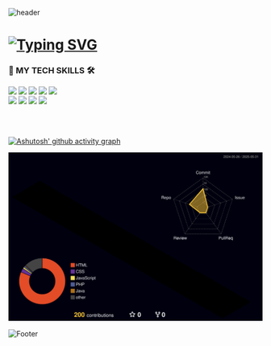 ![header](https://capsule-render.vercel.app/api?type=waving&color=gradient&height=300&section=header&text=Hello%20World&fontSize=90&desc=Scroll%20down%20to%20get%20started&descAlign=65&descAlignY=65&descSize=20)

<h1><a href="#"><img src="https://readme-typing-svg.demolab.com?font=Fira+Code&weight=500&size=30&duration=4000&pause=1000&color=1F7D53&width=435&lines=Introducing+my+GitHub!" alt="Typing SVG" /></a></h1>

<h3>🥇 MY TECH SKILLS 🛠️</h3>
<span><img src="https://img.shields.io/badge/html5-%23E34F26.svg?&style=for-the-badge&logo=html5&logoColor=white" /></span>
<span><img src="https://img.shields.io/badge/css3-%231572B6.svg?&style=for-the-badge&logo=css3&logoColor=white" /></span>
<span><img src="https://img.shields.io/badge/javascript-%23F7DF1E.svg?&style=for-the-badge&logo=javascript&logoColor=black" /></span>
<span><img src="https://img.shields.io/badge/php-%23777BB4.svg?&style=for-the-badge&logo=php&logoColor=white" /></span>
<span><img src="https://img.shields.io/badge/mysql-%234479A1.svg?&style=for-the-badge&logo=mysql&logoColor=white" /></span><br>
<span><img src="https://img.shields.io/badge/jquery-%230769AD.svg?&style=for-the-badge&logo=jquery&logoColor=white" /></span>
<span><img src="https://img.shields.io/badge/git-%23F05032.svg?&style=for-the-badge&logo=git&logoColor=white" /></span>
<span><img src="https://img.shields.io/badge/xampp-%23FB7A24.svg?&style=for-the-badge&logo=xampp&logoColor=white" /></span>
<span><img src="https://img.shields.io/badge/visual%20studio%20code-%23007ACC.svg?&style=for-the-badge&logo=visual%20studio%20code&logoColor=white" /></span>

<br><br>

[![Ashutosh' github activity graph](https://github-readme-activity-graph.vercel.app/graph?username=chmsk3321&theme=high-contrast&radius=20&hide_border=true&height=400)](https://github.com/ashutosh00710/github-readme-activity-graph)

![](./profile-3d-contrib/profile-night-rainbow.svg)

![Footer](https://capsule-render.vercel.app/api?type=waving&color=auto&height=150&section=footer)

<!--
**chmsk3321/chmsk3321** is a ✨ _special_ ✨ repository because its `README.md` (this file) appears on your GitHub profile.

Here are some ideas to get you started:

- 🔭 I’m currently working on ...
- 🌱 I’m currently learning ...
- 👯 I’m looking to collaborate on ...
- 🤔 I’m looking for help with ...
- 💬 Ask me about ...
- 📫 How to reach me: ...
- 😄 Pronouns: ...
- ⚡ Fun fact: ...
-->

